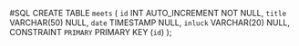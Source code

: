 #SQL
CREATE TABLE `meets` (
  `id` INT AUTO_INCREMENT NOT NULL,
  `title` VARCHAR(50) NULL,
  `date` TIMESTAMP NULL,
  `inluck` VARCHAR(20) NULL,
  CONSTRAINT `PRIMARY` PRIMARY KEY (`id`)
);
